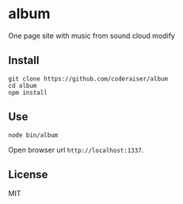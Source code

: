 album
=====

One page site with music from sound cloud
modify
## Install

```
git clone https://github.com/coderaiser/album
cd album
npm install
```

## Use

```
node bin/album
```
Open browser url `http://localhost:1337`.

## License

MIT
